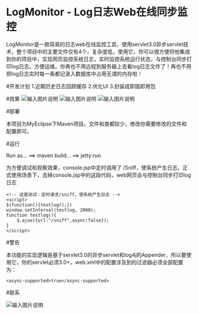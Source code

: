 # LogMonitor - Log日志Web在线同步监控
LogMonitor是一款简易的日志web在线监控工具，使用servlet3.0异步servlet技术，整个项目中的主要文件仅有4个，复杂度低，使用它，你可以很方便将他集成到你的项目中，实现网页监控系统日志，实时监控系统运行状态，与控制台同步打印log日志。方便运维。你再也不用远程到服务器上去看log日志文件了！再也不用把log日志实时每一条都记录入数据库中占用无谓的内存啦！

#开发计划
1.近期历史日志回顾缓存
2.优化UI
3.封装成即插即用包

#效果
![输入图片说明](http://git.oschina.net/uploads/images/2016/0928/115347_4742a2bb_490173.png "在这里输入图片标题")
![输入图片说明](http://git.oschina.net/uploads/images/2016/0928/115359_8404751a_490173.png "在这里输入图片标题")
![输入图片说明](http://git.oschina.net/uploads/images/2016/0928/115414_dd318ab3_490173.png "在这里输入图片标题")

#部署 

本项目为MyEclipse下Maven项目。文件和类都较少，修改你需要修改的文件和配置即可。

#运行 

Run as... ==> maven build... ==> jetty:run

为方便调试和观察效果，console.jsp中定时调用了 /Sniff，使系统产生日志。正式使用场景下，去掉console.jsp中的这段代码，web网页会与控制台同步打印log日志
```
<!-- 这是测试：定时请求/sniff，使系统产生日志 -->
<script>
$(function(){testlog();})
window.setInterval(testlog, 2000);
function testlog(){
	$.ajax({url:"/sniff",async:false});
}
</script>
```

#警告 

本功能的实现逻辑是基于servlet3.0的异步servlet和log4j的Appender，所以要使用它，你的servlet必须3.0+，web.xml中的配置涉及到的过滤器必须全部配置为：
```
<async-supported>true</async-supported>
```

#联系 

![输入图片说明](http://git.oschina.net/uploads/images/2016/0928/120126_12ec637e_490173.png "在这里输入图片标题")


